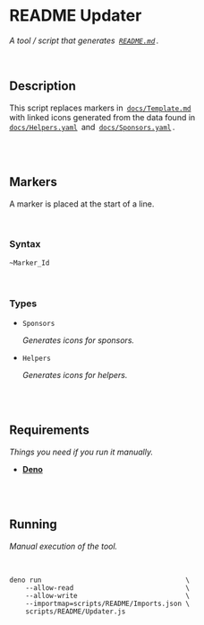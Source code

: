 # README Updater

_A tool / script that generates  [`README.md`][readme] ._

<br>

## Description

This script replaces markers in  [`docs/Template.md`][template] <br>
with linked icons generated from the data found in <br>
[`docs/Helpers.yaml`][helpers]  and  [`docs/Sponsors.yaml`][sponsors] .

<br>
<br>

## Markers

A marker is placed at the start of a line.

<br>

### Syntax

```markdown
~Marker_Id
```

<br>

### Types

- `Sponsors`

  _Generates icons for sponsors._

- `Helpers`

  _Generates icons for helpers._

<br>
<br>

## Requirements

_Things you need if you run it manually._

- **[Deno]**

<br>
<br>

## Running

_Manual execution of the tool._

<br>

```shell
deno run                                    \
    --allow-read                            \
    --allow-write                           \
    --importmap=scripts/README/Imports.json \
    scripts/README/Updater.js
```

<br>

<!----------------------------------------------------------------------------->

[sponsors]: ../../docs/Sponsors.yaml
[template]: ../../docs/Template.md
[helpers]: ../../docs/Helpers.yaml
[readme]: ../../README.md
[deno]: https://deno.land/
